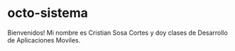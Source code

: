 # octo-sistema
Bienvenidos!
Mi nombre es Cristian Sosa Cortes y doy clases de Desarrollo de Aplicaciones Moviles.
